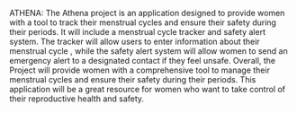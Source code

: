  A T H E N A :
The Athena project is an application designed to provide women with a tool to track their menstrual cycles and ensure their safety during their periods. It will include a menstrual cycle tracker and safety alert system. The tracker will allow users to enter information about their menstrual cycle , while the safety alert system will allow women to send an emergency alert to a designated contact if they feel unsafe. Overall, the Project will provide women with a comprehensive tool to manage their menstrual cycles and ensure their safety during their periods. This application will be a great resource for women who want to take control of their reproductive health and safety.
 
